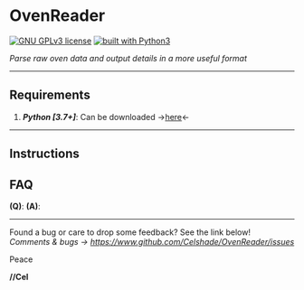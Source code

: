 # OvenReader
[![GNU GPLv3 license](https://img.shields.io/badge/license-GPLv3-blue.svg)](https://github.com/Celshade/OvenReader/blob/master/LICENSE.txt)
[![built with Python3](https://img.shields.io/badge/built%20with-Python3-green.svg)](https://www.python.org/)

_Parse raw oven data and output details in a more useful format_

<!-- Text -->

<!-- **Disclaimer**: Text -->
***

## Requirements
1. _**Python [3.7+]**_: Can be downloaded ->[here](https://www.python.org/)<-
***

## Instructions
<!-- Text -->

## FAQ
**(Q)**:
**(A)**:
***

Found a bug or care to drop some feedback? See the link below! \
_Comments & bugs -> https://www.github.com/Celshade/OvenReader/issues_

Peace

**//Cel**
